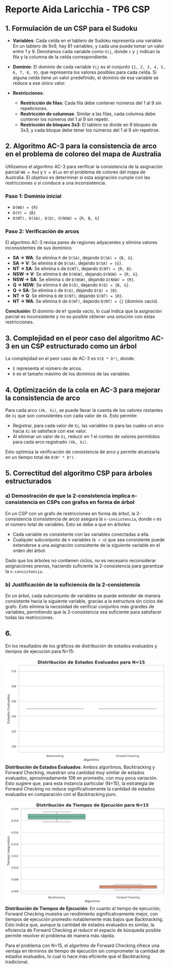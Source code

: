 # Reporte Aida Laricchia - TP6 CSP

## 1. Formulación de un CSP para el Sudoku

- **Variables**: Cada celda en el tablero de Sudoku representa una variable. En un tablero de 9x9, hay 81 variables, y cada una puede tomar un valor entre 1 y 9. Denotamos cada variable como `Vij`, donde `i` y `j` indican la fila y la columna de la celda correspondiente.

- **Dominio**: El dominio de cada variable `Vij` es el conjunto `{1, 2, 3, 4, 5, 6, 7, 8, 9}`, que representa los valores posibles para cada celda. Si alguna celda tiene un valor predefinido, el dominio de esa variable se reduce a ese único valor.

- **Restricciones**:
  - **Restricción de filas**: Cada fila debe contener números del 1 al 9 sin repeticiones.
  - **Restricción de columnas**: Similar a las filas, cada columna debe contener los números del 1 al 9 sin repetir.
  - **Restricción de bloques 3x3**: El tablero se divide en 9 bloques de 3x3, y cada bloque debe tener los números del 1 al 9 sin repetirse.

## 2. Algoritmo AC-3 para la consistencia de arco en el problema de coloreo del mapa de Australia

Utilizamos el algoritmo AC-3 para verificar la consistencia de la asignación parcial `WA = Red` y `V = Blue` en el problema de coloreo del mapa de Australia. El objetivo es determinar si esta asignación cumple con las restricciones o si conduce a una inconsistencia.

### Paso 1: Dominio inicial
- `D(WA) = {R}`
- `D(V) = {B}`
- `D(NT), D(SA), D(Q), D(NSW) = {R, B, G}`

### Paso 2: Verificación de arcos

El algoritmo AC-3 revisa pares de regiones adyacentes y elimina valores inconsistentes de sus dominios:
  - **SA -> WA**: Se elimina `R` de `D(SA)`, dejando `D(SA) = {B, G}`.
  - **SA -> V**: Se elimina `B` de `D(SA)`, dejando `D(SA) = {G}`.
  - **NT -> SA**: Se elimina `G` de `D(NT)`, dejando `D(NT) = {R, B}`.
  - **NSW -> V**: Se elimina `B` de `D(NSW)`, dejando `D(NSW) = {R, G}`.
  - **NSW -> SA**: Se elimina `G` de `D(NSW)`, dejando `D(NSW) = {R}`.
  - **Q -> NSW**: Se elimina `R` de `D(Q)`, dejando `D(Q) = {B, G}`.
  - **Q -> SA**: Se elimina `G` de `D(Q)`, dejando `D(Q) = {B}`.
  - **NT -> Q**: Se elimina `B` de `D(NT)`, dejando `D(NT) = {R}`.
  - **NT -> WA**: Se elimina `R` de `D(NT)`, dejando `D(NT) = {}` (dominio vacío).

**Conclusión**: El dominio de `NT` queda vacío, lo cual indica que la asignación parcial es inconsistente y no es posible obtener una solución con estas restricciones.

## 3. Complejidad en el peor caso del algoritmo AC-3 en un CSP estructurado como un árbol

La complejidad en el peor caso de AC-3 es `O(E * D²)`, donde:
- `E` representa el número de arcos.
- `D` es el tamaño máximo de los dominios de las variables.

## 4. Optimización de la cola en AC-3 para mejorar la consistencia de arco

Para cada arco `(Xk, Xi)`, se puede llevar la cuenta de los valores restantes de `Xi` que son consistentes con cada valor de `Xk`. Esto permite:
- Registrar, para cada valor de `Xi`, las variables `Xk` para las cuales un arco hacia `Xi` se satisface con ese valor.
- Al eliminar un valor de `Xi`, reducir en 1 el conteo de valores permitidos para cada arco registrado `(Xk, Xi)`.

Esto optimiza la verificación de consistencia de arco y permite alcanzarla en un tiempo total de `O(N² * D²)`.

## 5. Correctitud del algoritmo CSP para árboles estructurados

### a) Demostración de que la 2-consistencia implica n-consistencia en CSPs con grafos en forma de árbol

En un CSP con un grafo de restricciones en forma de árbol, la 2-consistencia (consistencia de arco) asegura la `n-consistencia`, donde `n` es el número total de variables. Esto se debe a que en árboles:
  - Cada variable es consistente con las variables conectadas a ella.
  - Cualquier subconjunto de `k` variables (`k < n`) que sea consistente puede extenderse a una asignación consistente de la siguiente variable en el orden del árbol.

Dado que los árboles no contienen ciclos, no es necesario reconsiderar asignaciones previas, haciendo suficiente la 2-consistencia para garantizar la `n-consistencia`.

### b) Justificación de la suficiencia de la 2-consistencia

En un árbol, cada subconjunto de variables se puede extender de manera consistente hacia la siguiente variable, gracias a la estructura sin ciclos del grafo. Esto elimina la necesidad de verificar conjuntos más grandes de variables, permitiendo que la 2-consistencia sea suficiente para satisfacer todas las restricciones.

## 6.
En los resultados de los gráficos de distribución de estados evaluados y tiempos de ejecución para N=15:

![Estados](./images/boxplot_estados_N15.png)
**Distribución de Estados Evaluados**: Ambos algoritmos, Backtracking y Forward Checking, muestran una cantidad muy similar de estados evaluados, aproximadamente 106 en promedio, con muy poca variación. Esto sugiere que, para esta instancia particular (N=15), la estrategia de Forward Checking no reduce significativamente la cantidad de estados evaluados en comparación con el Backtracking puro.

![Tiempos](./images/boxplot_tiempo_N15.png)
**Distribución de Tiempos de Ejecución**: En cuanto al tiempo de ejecución, Forward Checking muestra un rendimiento significativamente mejor, con tiempos de ejecución promedio notablemente más bajos que Backtracking. Esto indica que, aunque la cantidad de estados evaluados es similar, la eficiencia de Forward Checking al reducir el espacio de búsqueda posible permite resolver el problema de manera más rápida.

Para el problema con N=15, el algoritmo de Forward Checking ofrece una ventaja en términos de tiempo de ejecución sin comprometer la cantidad de estados evaluados, lo cual lo hace más eficiente que el Backtracking tradicional.